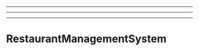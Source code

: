 ----------------------------------
----------------------------------------------------------------------------------------------------
----------------------------------------------------------------------------------------------------
# RestaurantManagementSystem
